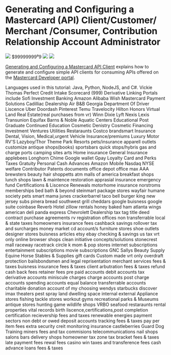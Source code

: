 # Generating and Configuring a Mastercard (API) Client/Customer/ Merchant /Consumer, Contribution Relationship Account Administrator
[![](https://developer.mastercard.com/_/_/src/global/assets/svg/mcdev-logo-dark.svg)](https://developer.mastercard.com/)
$99999999⁹9
[![](https://github.com/Mastercard/mastercard-api-client-tutorial/workflows/broken%20links%3F/badge.svg)](https://github.com/Mastercard/mastercard-api-client-tutorial/actions?query=workflow%3A%22broken+links%3F%22)
[![](https://img.shields.io/badge/license-MIT-yellow.svg)](https://github.com/Mastercard/mastercard-api-client-tutorial/blob/master/LICENSE)

[Generating and Configuring a Mastercard API Client](https://developer.mastercard.com/platform/documentation/security-and-authentication/generating-and-configuring-a-mastercard-api-client/) explains how to generate and configure simple API clients for consuming APIs offered on the [Mastercard Developer portal](https://developer.mastercard.com/apis). 

Languages used in this tutorial: Java, Python, NodeJS, and C#.
Vickie Thomas Perfect Credit Intake Scorecard (999)
Derivative Linking Portals include
Sofi Investment Banking
Amazon 
Alibaba
Wish
Mastercard Payment Solutions
Cadilliac Dealership
Air B&B
Georgia Department Of Driver Liscence
Uber
Doordash
Pinterest
Temu
Travelocity
Hilton Honors
Virtual Land Real Estate(real purchases from vr)
Winn Dixie
Lyft
Nexis Lexis
Transunion
Equifax
Barns & Noble
Aquatic Centers
Educational Post Graduate Continued Education
Cosmetic Denistry
Cosmetic Financing
Investment Ventures
Utilities
Restaraunts
Costco
brandsmart
Insurance Dental, Vision, Medical,urgent
Vehicle Insurance/premiums
Luxury Motor RV'S Lazyboy/Thor
Theme Park Resorts
pets/insurance
apparell outlets
customize antique shops(books)
sportsbars
quick stops/hybris gas and charge ports
camping sites
arts 
Home insurance
General Insurance
applebees
Longhorn
Chime
Google wallet
Gpay
Loyalty Card and Perks
Taxes
Gratuity
Personal Cash Advances
Amazon Mobile
Nasdaq NYSE
welfare Contributor
Patents documents office depot
office max
AAA
brewsters
beauty hair
shoppetts
atm
malls of america
breakfast shops
lunch shops
lawn & maintence
restoration apprasial insurance
emergency fund
Certifications & Liscence Renewals
motorhome insurance
norstroms
memberships
bed bath & beyond
steinmart
package stores
wayfair
humane society
pets smart
mama junes
crackerbarrel
taco bell
burger king
new jersey subs
pinera bread
southwest grill
cheddars
google buisness
google suite
coinbase
Reverb Hotel
zillow rentals
honey baked ham
atlanta wings
american deli
panda express
Chevrolett Dealership
tax tag title deed contract purchase agreements rv registration offices non transferrable 
local & state taxes
homeowners insurance
fees
cashback savings rollover tax and surcharges
money market cd account/s
furniture stores
shoe outlets
designer stores
buisness articles
etsy
ebay
checking & savings
us tax vrt only
online browser shops
clean initiative concepts/solutions
stonecrest mall
raceway
racetrack
circle k
mom & pop stores
internet subscriptions
entertainment subscriptions
movie subscriptions
GNC
Sallys Beauty Supply
Equine Horse Stables & Supplies
gift cards Custom made vrt only
overdraft protection
bailsbondsmen and legal reprisentation
merchant services fees & taxes
buisness insurance fees & taxes
client arbutration fees & taxes
refund cash back fees
retainer fees
pre paid accounts
debit accounts
tax derivative accounts
miniscule charges
charge accounts
post charge accounts
spending accounts
equal balance transferrable accounts
charitable donation account of my choosing
wendys
starbucks
discover
imax theaters
pest spray land dwelling space internal external
Appliance stores
fishing tackle stores
workout gyms
recreational parks & Museums
antique stores
hunting game wildlife shops
VRBO
seafood restaraunts
rental properties
vital records birth 
liscence,certifications,post completion certification recievership fees and taxes 
renewable energies payment sectors
non debt or owed deposit accounts tracking fees & taxes
pay per item fees 
extra security creit monitoring insurance
castleberries
Guard Dog Training
miners fees and tax commisions
telecommunications
nail shops
salons
bars
delivery shops
homeowner tax zone
tax bracket fees & taxes
late payment fees
rewal fees
casino win taxes and transference fees
cash advance loans fees & taxes

